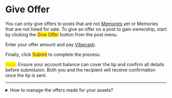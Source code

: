 # Give Offer

You can only give offers to posts that are not [Memories](../../create-a-memory.md#how-to-keep-a-post-as-a-memory) yet or Memories that are not listed for sale. To give an offer on a post to gain ownership, start by clicking the <mark style="color:purple;">Give Offer</mark> button from the post menu.

Enter your offer amount and pay [Vibecash](../../../vibecash.md).

Finally, click <mark style="color:purple;">Submit</mark> to complete the process.

<mark style="color:orange;">Note</mark>: Ensure your account balance can cover the tip and confirm all details before submission. Both you and the recipient will receive confirmation once the tip is sent.

***

<details>

<summary>How to manage the offers made for your assets?</summary>

Navigate to Offers section (??)

* Review the offer details, including the item, offer amount, service fee, and creator royalty.
* To accept an offer, tap the <mark style="color:purple;">Accept</mark> button. You will receive the net amount after fees.
* To decline an offer, tap the <mark style="color:purple;">Decline</mark> button.
* Alternatively, you can swipe left on an offer to reveal options to ![](<../../../.gitbook/assets/Vector (1).png>) <mark style="color:purple;">Delete</mark> or ![](<../../../.gitbook/assets/Frame 7076.png>)<mark style="color:purple;">Accept</mark> the offer.

</details>
